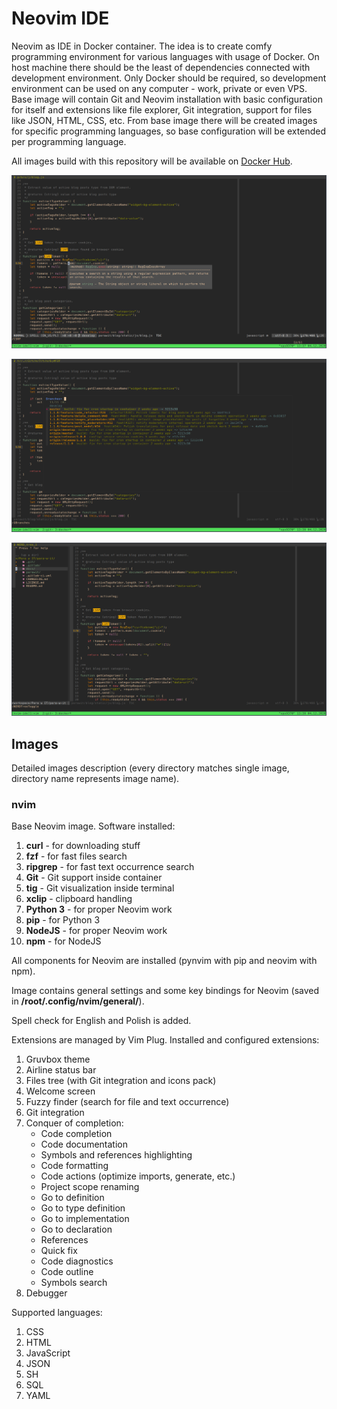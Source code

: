 # Neovim IDE

Neovim as IDE in Docker container. The idea is to create comfy programming environment for various languages with usage
of Docker. On host machine there should be the least of dependencies connected with development environment. Only Docker
should be required, so development environment can be used on any computer - work, private or even VPS. Base image will
contain Git and Neovim installation with basic configuration for itself and extensions like file explorer, Git 
integration, support for files like JSON, HTML, CSS, etc. From base image there will be created images for specific 
programming languages, so base configuration will be extended per programming language.

All images build with this repository will be available on [Docker Hub](https://hub.docker.com/u/mashmb).

<p align="center">
  <img src="img/coc.png"/>
</p>

<p align="center">
  <img src="img/git.png"/>
</p>

<p align="center">
  <img src="img/files-tree.png"/>
</p>

## Images

Detailed images description (every directory matches single image, directory name represents image name).

### nvim

Base Neovim image. Software installed:

1. **curl** - for downloading stuff
2. **fzf** - for fast files search
3. **ripgrep** - for fast text occurrence search
4. **Git** - Git support inside container
5. **tig** - Git visualization inside terminal
6. **xclip** - clipboard handling
7. **Python 3** - for proper Neovim work
8. **pip** - for Python 3
9. **NodeJS** - for proper Neovim work
10. **npm** - for NodeJS

All components for Neovim are installed (pynvim with pip and neovim with npm).

Image contains general settings and some key bindings for Neovim (saved in **/root/.config/nvim/general/**).

Spell check for English and Polish is added.

Extensions are managed by Vim Plug. Installed and configured extensions:

1. Gruvbox theme
2. Airline status bar
3. Files tree (with Git integration and icons pack)
4. Welcome screen
5. Fuzzy finder (search for file and text occurrence)
7. Git integration
8. Conquer of completion:
    - Code completion
    - Code documentation
    - Symbols and references highlighting
    - Code formatting
    - Code actions (optimize imports, generate, etc.)
    - Project scope renaming
    - Go to definition
    - Go to type definition
    - Go to implementation
    - Go to declaration
    - References
    - Quick fix
    - Code diagnostics
    - Code outline
    - Symbols search
9. Debugger

Supported languages:

1. CSS
2. HTML
3. JavaScript
4. JSON
5. SH
6. SQL
7. YAML
